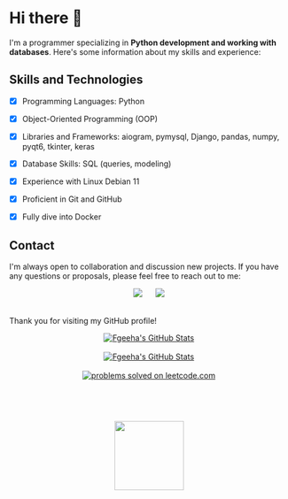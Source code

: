 # Hi there 👋


I'm a programmer specializing in **Python development and working with databases**. Here's some information about my skills and experience:


## **Skills and Technologies**

- [X] Programming Languages: Python

- [X] Object-Oriented Programming (OOP)

- [X] Libraries and Frameworks: aiogram, pymysql, Django, pandas, numpy, pyqt6, tkinter, keras

- [X] Database Skills: SQL (queries, modeling)

- [X] Experience with Linux Debian 11

- [X] Proficient in Git and GitHub

- [X] Fully dive into Docker


## **Contact**


I'm always open to collaboration and discussion new projects. If you have any questions or proposals, please feel free to reach out to me:

<div align='center' >
   <a href="https://t.me/fgeeha" target="_blank"><img src="https://img.shields.io/badge/Telegram-2CA5E0?style=for-the-badge&logo=telegram&logoColor=white"></a> &nbsp;&nbsp;&nbsp;&nbsp;
   <a href="https://www.linkedin.com/in/nikita-kolesnikov-337b78323/" target="_blank"><img src="https://img.shields.io/badge/linkedin-%230077B5.svg?&style=for-the-badge&logo=linkedin&logoColor=white"></a>
</div>
<br>


Thank you for visiting my GitHub profile!

<div align="center">
    <a href="#">
        <img src="https://github-readme-stats.vercel.app/api?username=Fgeeha&show_icons=true&theme=synthwave" alt="Fgeeha's GitHub Stats"> 
    </a>
</div>
<br>
<div align="center">
    <a href="#">
      <img src="https://github-readme-stats.vercel.app/api/top-langs/?username=Fgeeha&layout=donut&theme=synthwave" alt="Fgeeha's GitHub Stats"> 
    </a>
</div>
<br>
<div align="center">
    <a href="https://leetcode.com/fgeeha">
      <img src="https://img.shields.io/badge/dynamic/json?style=flat-square&color=%23ffa116&label=leetcode.com&suffix=%20problems%20solved&query=solved&url=https%3A%2F%2Fleetcode-badge.vercel.app%2Fapi%2Fusers%2Ffgeeha&logo=leetcode&logoColor=yellow&labelColor=%23111827&cacheSeconds=604800" alt="problems solved on leetcode.com"> 
    </a>
</div><br><br>

<div align="center" style="margin: 40px 0">
   <a href="https://komarev.com/ghpvc/?username=fgeeha">
       <img width="125px" src="https://komarev.com/ghpvc/?username=fgeeha">
   </a>
</div>
